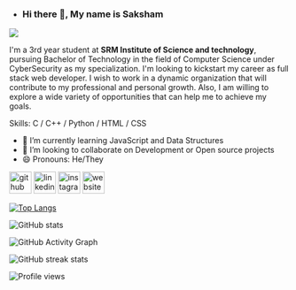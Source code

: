 - ### Hi there 👋, My name is **Saksham**
![](https://arturssmirnovs.github.io/github-profile-readme-generator/images/banner.png)

I'm a 3rd year student at **SRM Institute of Science and technology**, pursuing Bachelor of Technology in the field of Computer Science under CyberSecurity as my specialization. I'm looking to kickstart my career as full stack web developer. I wish to work in a dynamic organization that will contribute to my professional and personal growth. Also, I am willing to explore a wide variety of opportunities that can help me to achieve my goals.

Skills: C / C++ / Python / HTML / CSS

- 🌱 I’m currently learning JavaScript and Data Structures 
- 👯 I’m looking to collaborate on Development or Open source projects 
- 😄 Pronouns: He/They 


[<img src='https://cdn.jsdelivr.net/npm/simple-icons@3.0.1/icons/github.svg' alt='github' height='40'>](https://github.com/saksham28122002)  [<img src='https://cdn.jsdelivr.net/npm/simple-icons@3.0.1/icons/linkedin.svg' alt='linkedin' height='40'>](https://www.linkedin.com/in/https://www.linkedin.com/in/saksham-883199204//)  [<img src='https://cdn.jsdelivr.net/npm/simple-icons@3.0.1/icons/instagram.svg' alt='instagram' height='40'>](https://www.instagram.com/sak_dec/)  [<img src='https://cdn.jsdelivr.net/npm/simple-icons@3.0.1/icons/icloud.svg' alt='website' height='40'>](https://sites.google.com/view/saksham28/home#h.3viui6lj0kp4)  

[![Top Langs](https://github-readme-stats.vercel.app/api/top-langs/?username=saksham28122002)](https://github.com/anuraghazra/github-readme-stats)

![GitHub stats](https://github-readme-stats.vercel.app/api?username=saksham28122002&show_icons=true)  

![GitHub Activity Graph](https://activity-graph.herokuapp.com/graph?username=saksham28122002)  

![GitHub streak stats](https://streak-stats.demolab.com/?user=saksham28122002)  

![Profile views](https://gpvc.arturio.dev/saksham28122002)  
